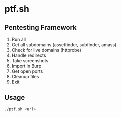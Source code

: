 # ptf.sh
## Pentesting Framework
1. Run all
2. Get all subdomains (assetfinder, subfinder, amass)
3. Check for live domains (httprobe)
4. Handle redirects
5. Take screenshots
6. Import in Burp
8. Get open ports
9. Cleanup files
10. Exit

## Usage
```bash
./ptf.sh <url>
```
